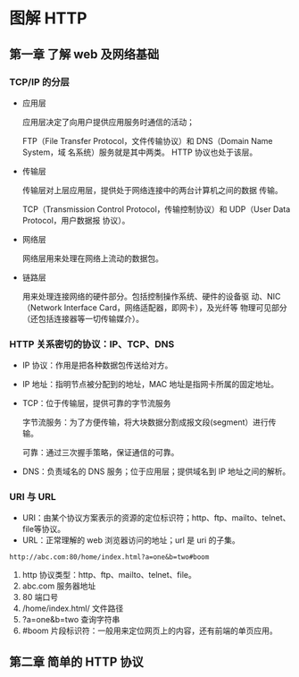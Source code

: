 # 图解 HTTP

## 第一章 了解 web 及网络基础

### TCP/IP 的分层

- 应用层

  应用层决定了向用户提供应用服务时通信的活动；

  FTP（File Transfer Protocol，文件传输协议）和 DNS（Domain Name System，域 名系统）服务就是其中两类。 HTTP 协议也处于该层。

- 传输层

  传输层对上层应用层，提供处于网络连接中的两台计算机之间的数据 传输。

  TCP（Transmission Control Protocol，传输控制协议）和 UDP（User Data Protocol，用户数据报 协议）。

- 网络层

  网络层用来处理在网络上流动的数据包。

- 链路层

  用来处理连接网络的硬件部分。包括控制操作系统、硬件的设备驱 动、NIC（Network Interface Card，网络适配器，即网卡），及光纤等 物理可见部分（还包括连接器等一切传输媒介）。

### HTTP 关系密切的协议：IP、TCP、DNS

- IP 协议：作用是把各种数据包传送给对方。

- IP 地址：指明节点被分配到的地址，MAC 地址是指网卡所属的固定地址。

- TCP：位于传输层，提供可靠的字节流服务

  字节流服务：为了方便传输，将大块数据分割成报文段(segment）进行传输。

  可靠：通过三次握手策略，保证通信的可靠。

- DNS：负责域名的 DNS 服务；位于应用层；提供域名到 IP 地址之间的解析。



### URI 与 URL

- URI：由某个协议方案表示的资源的定位标识符；http、ftp、mailto、telnet、file等协议。
- URL：正常理解的 web 浏览器访问的地址；url 是 uri 的子集。

```
http://abc.com:80/home/index.html?a=one&b=two#boom
```

1. http 协议类型：http、ftp、mailto、telnet、file。
2. abc.com 服务器地址
3. 80 端口号
4. /home/index.html/ 文件路径
5. ?a=one&b=two 查询字符串
6. #boom 片段标识符：一般用来定位网页上的内容，还有前端的单页应用。



## 第二章 简单的 HTTP 协议

